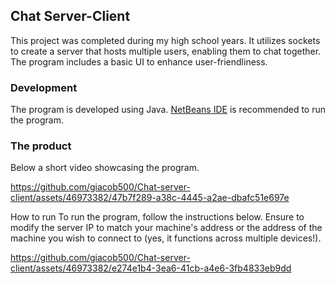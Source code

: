 ## Chat Server-Client

This project was completed during my high school years. It utilizes sockets to create a server that hosts multiple users, enabling them to chat together. The program includes a basic UI to enhance user-friendliness.

### Development

The program is developed using Java. [NetBeans IDE](https://netbeans.apache.org/front/main/download/index.html) is recommended to run the program.

### The product

Below a short video showcasing the program.

https://github.com/giacob500/Chat-server-client/assets/46973382/47b7f289-a38c-4445-a2ae-dbafc51e697e

How to run
To run the program, follow the instructions below.
Ensure to modify the server IP to match your machine's address or the address of the machine you wish to connect to (yes, it functions across multiple devices!).

https://github.com/giacob500/Chat-server-client/assets/46973382/e274e1b4-3ea6-41cb-a4e6-3fb4833eb9dd

